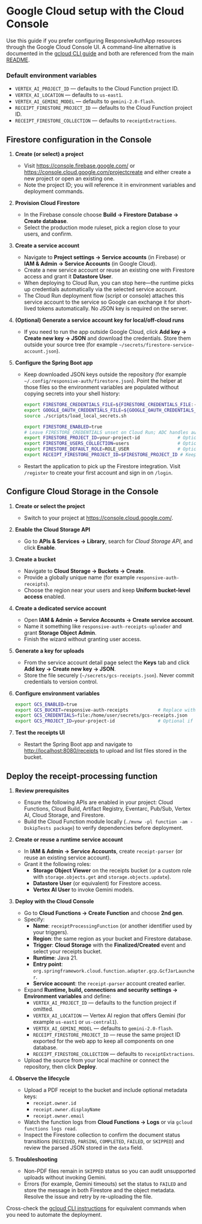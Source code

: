 # Google Cloud setup with the Cloud Console

Use this guide if you prefer configuring ResponsiveAuthApp resources through the Google Cloud Console UI. A command-line alternative is documented in the [gcloud CLI guide](gcp-setup-gcloud.md) and both are referenced from the main [README](../README.md).

### Default environment variables

- `VERTEX_AI_PROJECT_ID` — defaults to the Cloud Function project ID.
- `VERTEX_AI_LOCATION` — defaults to `us-east1`.
- `VERTEX_AI_GEMINI_MODEL` — defaults to `gemini-2.0-flash`.
- `RECEIPT_FIRESTORE_PROJECT_ID` — defaults to the Cloud Function project ID.
- `RECEIPT_FIRESTORE_COLLECTION` — defaults to `receiptExtractions`.

## Firestore configuration in the Console

1. **Create (or select) a project**
   - Visit <https://console.firebase.google.com/> or <https://console.cloud.google.com/projectcreate> and either create a new project or open an existing one.
   - Note the project ID; you will reference it in environment variables and deployment commands.

2. **Provision Cloud Firestore**
   - In the Firebase console choose **Build → Firestore Database → Create database**.
   - Select the production mode ruleset, pick a region close to your users, and confirm.

3. **Create a service account**
   - Navigate to **Project settings → Service accounts** (in Firebase) or **IAM & Admin → Service Accounts** (in Google Cloud).
   - Create a new service account or reuse an existing one with Firestore access and grant it **Datastore User**.
   - When deploying to Cloud Run, you can stop here—the runtime picks up credentials automatically via the selected service account.
   - The Cloud Run deployment flow (script or console) attaches this service account to the service so Google can exchange it for short-lived tokens automatically. No JSON key is required on the server.

4. **(Optional) Generate a service account key for local/off-cloud runs**
   - If you need to run the app outside Google Cloud, click **Add key → Create new key → JSON** and download the credentials. Store them outside your source tree (for example `~/secrets/firestore-service-account.json`).

5. **Configure the Spring Boot app**
   - Keep downloaded JSON keys outside the repository (for example `~/.config/responsive-auth/firestore.json`). Point the helper at those files so the environment variables are populated without copying secrets into your shell history:

     ```bash
     export FIRESTORE_CREDENTIALS_FILE=${FIRESTORE_CREDENTIALS_FILE:-$HOME/.config/responsive-auth/firestore.json}
     export GOOGLE_OAUTH_CREDENTIALS_FILE=${GOOGLE_OAUTH_CREDENTIALS_FILE:-$HOME/.config/responsive-auth/oauth-client.json}
     source ./scripts/load_local_secrets.sh

     export FIRESTORE_ENABLED=true
     # Leave FIRESTORE_CREDENTIALS unset on Cloud Run; ADC handles authentication automatically.
     export FIRESTORE_PROJECT_ID=your-project-id              # Optional when derived from the key
     export FIRESTORE_USERS_COLLECTION=users                  # Optional override
     export FIRESTORE_DEFAULT_ROLE=ROLE_USER                  # Optional override
     export RECEIPT_FIRESTORE_PROJECT_ID=$FIRESTORE_PROJECT_ID # Keep Cloud Run + Cloud Function aligned
     ```

   - Restart the application to pick up the Firestore integration. Visit `/register` to create your first account and sign in on `/login`.

## Configure Cloud Storage in the Console

1. **Create or select the project**
   - Switch to your project at <https://console.cloud.google.com/>.

2. **Enable the Cloud Storage API**
   - Go to **APIs & Services → Library**, search for _Cloud Storage API_, and click **Enable**.

3. **Create a bucket**
   - Navigate to **Cloud Storage → Buckets → Create**.
   - Provide a globally unique name (for example `responsive-auth-receipts`).
   - Choose the region near your users and keep **Uniform bucket-level access** enabled.

4. **Create a dedicated service account**
   - Open **IAM & Admin → Service Accounts → Create service account**.
   - Name it something like `responsive-auth-receipts-uploader` and grant **Storage Object Admin**.
   - Finish the wizard without granting user access.

5. **Generate a key for uploads**
   - From the service account detail page select the **Keys** tab and click **Add key → Create new key → JSON**.
   - Store the file securely (`~/secrets/gcs-receipts.json`). Never commit credentials to version control.

6. **Configure environment variables**

   ```bash
   export GCS_ENABLED=true
   export GCS_BUCKET=responsive-auth-receipts           # Replace with your bucket name
   export GCS_CREDENTIALS=file:/home/user/secrets/gcs-receipts.json
   export GCS_PROJECT_ID=your-project-id                # Optional if derived from credentials
   ```

7. **Test the receipts UI**
   - Restart the Spring Boot app and navigate to <http://localhost:8080/receipts> to upload and list files stored in the bucket.

## Deploy the receipt-processing function

1. **Review prerequisites**
   - Ensure the following APIs are enabled in your project: Cloud Functions, Cloud Build, Artifact Registry, Eventarc, Pub/Sub, Vertex AI, Cloud Storage, and Firestore.
   - Build the Cloud Function module locally (`./mvnw -pl function -am -DskipTests package`) to verify dependencies before deployment.

2. **Create or reuse a runtime service account**
   - In **IAM & Admin → Service Accounts**, create `receipt-parser` (or reuse an existing service account).
   - Grant it the following roles:
     - **Storage Object Viewer** on the receipts bucket (or a custom role with `storage.objects.get` and `storage.objects.update`).
     - **Datastore User** (or equivalent) for Firestore access.
     - **Vertex AI User** to invoke Gemini models.

3. **Deploy with the Cloud Console**
   - Go to **Cloud Functions → Create Function** and choose **2nd gen**.
   - Specify:
     - **Name**: `receiptProcessingFunction` (or another identifier used by your triggers).
     - **Region**: the same region as your bucket and Firestore database.
     - **Trigger**: **Cloud Storage** with the **Finalized/Created** event and select your receipts bucket.
     - **Runtime**: Java 21.
     - **Entry point**: `org.springframework.cloud.function.adapter.gcp.GcfJarLauncher`.
     - **Service account**: the `receipt-parser` account created earlier.
   - Expand **Runtime, build, connections and security settings → Environment variables** and define:
     - `VERTEX_AI_PROJECT_ID` — defaults to the function project if omitted.
     - `VERTEX_AI_LOCATION` — Vertex AI region that offers Gemini (for example `us-east1` or `us-central1`).
     - `VERTEX_AI_GEMINI_MODEL` — defaults to `gemini-2.0-flash`.
     - `RECEIPT_FIRESTORE_PROJECT_ID` — reuse the same project ID exported for the web app to keep all components on one database.
     - `RECEIPT_FIRESTORE_COLLECTION` — defaults to `receiptExtractions`.
   - Upload the source from your local machine or connect the repository, then click **Deploy**.

4. **Observe the lifecycle**
   - Upload a PDF receipt to the bucket and include optional metadata keys:
     - `receipt.owner.id`
     - `receipt.owner.displayName`
     - `receipt.owner.email`
   - Watch the function logs from **Cloud Functions → Logs** or via `gcloud functions logs read`.
   - Inspect the Firestore collection to confirm the document status transitions (`RECEIVED`, `PARSING`, `COMPLETED`, `FAILED`, or `SKIPPED`) and review the parsed JSON stored in the `data` field.

5. **Troubleshooting**
   - Non-PDF files remain in `SKIPPED` status so you can audit unsupported uploads without invoking Gemini.
   - Errors (for example, Gemini timeouts) set the status to `FAILED` and store the message in both Firestore and the object metadata. Resolve the issue and retry by re-uploading the file.

Cross-check the [gcloud CLI instructions](gcp-setup-gcloud.md#deploy-the-receipt-processing-function) for equivalent commands when you need to automate the deployment.

